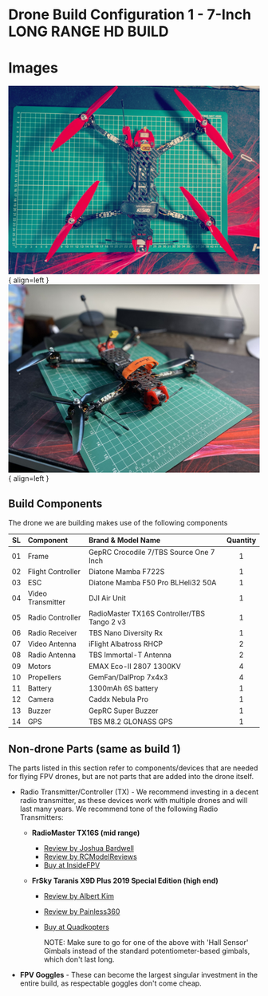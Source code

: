 # Drone Build Configuration 1 - 7-Inch LONG RANGE HD BUILD

# Images

![LongRange7Inch](/images/7-inch-LR-FerrariRed.jpg){ align=left }
![LongRange7Inch](/images/7inch-LR-drone-triBlade.jpeg){ align=left }

## Build Components

The drone we are building makes use of the following components

| SL  | Component         | Brand & Model Name                          | Quantity |
| --- | :---------------- | :------------------------------------------ | :------: |
| 01  | Frame             | GepRC Crocodile 7/TBS Source One 7 Inch     |    1     |
| 02  | Flight Controller | Diatone Mamba F722S                         |    1     |
| 03  | ESC               | Diatone Mamba F50 Pro BLHeli32 50A          |    1     |
| 04  | Video Transmitter | DJI Air Unit                                |    1     |
| 05  | Radio Controller  | RadioMaster TX16S Controller/TBS Tango 2 v3 |    1     |
| 06  | Radio Receiver    | TBS Nano Diversity Rx                       |    1     |
| 07  | Video Antenna     | iFlight Albatross RHCP                      |    2     |
| 08  | Radio Antenna     | TBS Immortal-T Antenna                      |    2     |
| 09  | Motors            | EMAX Eco-II 2807 1300KV                     |    4     |
| 10  | Propellers        | GemFan/DalProp 7x4x3                        |    4     |
| 11  | Battery           | 1300mAh 6S battery                          |    1     |
| 12  | Camera            | Caddx Nebula Pro                            |    1     |
| 13  | Buzzer            | GepRC Super Buzzer                          |    1     |
| 14  | GPS               | TBS M8.2 GLONASS GPS                        |    1     |

## Non-drone Parts (same as build 1)

The parts listed in this section refer to components/devices that are needed for flying FPV drones, but are not parts
that are added into the drone itself.

- Radio Transmitter/Controller (TX) - We recommend investing in a decent radio transmitter, as these devices work with multiple drones and will last many years. We recommend tone of the following Radio Transmitters:

  - **RadioMaster TX16S (mid range)**

    - [Review by Joshua Bardwell](https://www.youtube.com/watch?v=ddMP2gnZQck)
    - [Review by RCModelReviews](https://www.youtube.com/watch?v=fJcZ3LCvEXI)
    - [Buy at InsideFPV](https://www.insidefpv.com/product/radiomaster-tx16s-hall-sensor-gimbals-2-4g-16ch-multi-protocol-rf-system-opentx-mode2-transmitter-for-rc-drone-mode-2-left-hand-throttle-tx16s/)

  - **FrSky Taranis X9D Plus 2019 Special Edition (high end)**

    - [Review by Albert Kim](https://www.youtube.com/watch?v=onjRkSSAo5w)
    - [Review by Painless360](https://www.youtube.com/watch?v=csVWUOw8JM0&t=24s)
    - [Buy at Quadkopters](https://www.quadkopters.com/product/tx-and-rx/frsky-taranis-x9d-plus-special-edition/)

      NOTE: Make sure to go for one of the above with 'Hall Sensor' Gimbals instead of the standard potentiometer-based gimbals, which don't last long.

- **FPV Goggles** - These can become the largest singular investment in the entire build, as respectable goggles don't come cheap.
